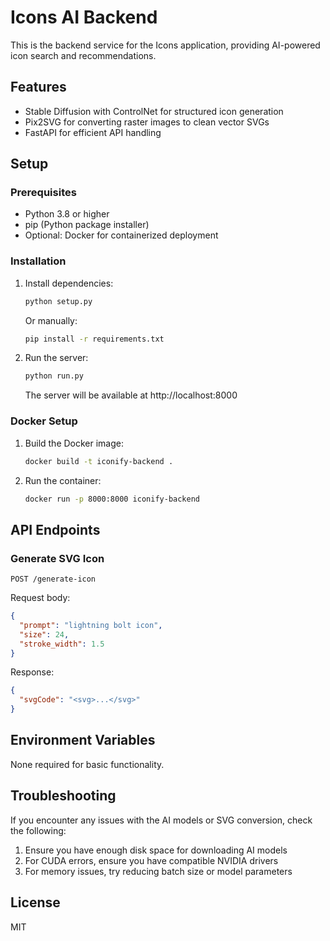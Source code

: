 # Icons AI Backend

This is the backend service for the Icons application, providing AI-powered icon search and recommendations.

## Features

- Stable Diffusion with ControlNet for structured icon generation
- Pix2SVG for converting raster images to clean vector SVGs
- FastAPI for efficient API handling

## Setup

### Prerequisites

- Python 3.8 or higher
- pip (Python package installer)
- Optional: Docker for containerized deployment

### Installation

1. Install dependencies:
   ```bash
   python setup.py
   ```

   Or manually:
   ```bash
   pip install -r requirements.txt
   ```

2. Run the server:
   ```bash
   python run.py
   ```

   The server will be available at http://localhost:8000

### Docker Setup

1. Build the Docker image:
   ```bash
   docker build -t iconify-backend .
   ```

2. Run the container:
   ```bash
   docker run -p 8000:8000 iconify-backend
   ```

## API Endpoints

### Generate SVG Icon

```
POST /generate-icon
```

Request body:
```json
{
  "prompt": "lightning bolt icon",
  "size": 24,
  "stroke_width": 1.5
}
```

Response:
```json
{
  "svgCode": "<svg>...</svg>"
}
```

## Environment Variables

None required for basic functionality.

## Troubleshooting

If you encounter any issues with the AI models or SVG conversion, check the following:

1. Ensure you have enough disk space for downloading AI models
2. For CUDA errors, ensure you have compatible NVIDIA drivers
3. For memory issues, try reducing batch size or model parameters

## License

MIT 